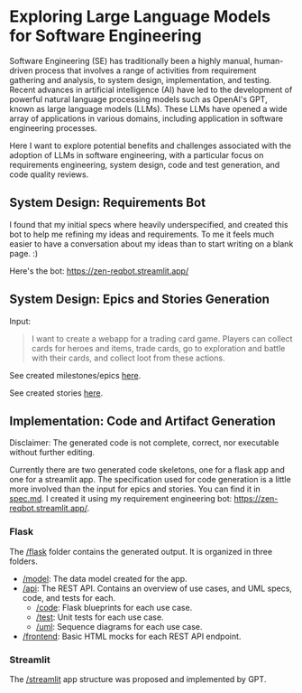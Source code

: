 # Exploring Large Language Models for Software Engineering

Software Engineering (SE) has traditionally been a highly manual, human-driven process that involves a range of activities from requirement gathering and analysis, to system design, implementation, and testing. Recent advances in artificial intelligence (AI) have led to the development of powerful natural language processing models such as OpenAI's GPT, known as large language models (LLMs). These LLMs have opened a wide array of applications in various domains, including application in software engineering processes.

Here I want to explore potential benefits and challenges associated with the adoption of LLMs in software engineering, with a particular focus on requirements engineering, system design, code and test generation, and code quality reviews.

## System Design: Requirements Bot

I found that my initial specs where heavily underspecified, and created this bot to help me refining my ideas and requirements. To me it feels much easier to have a conversation about my ideas than to start writing on a blank page. :)

Here's the bot: https://zen-reqbot.streamlit.app/

## System Design: Epics and Stories Generation

Input:
> I want to create a webapp for a trading card game.
> Players can collect cards for heroes and items, trade cards,
> go to exploration and battle with their cards, and collect loot from these actions.

See created milestones/epics [here](https://github.com/lenzbelzner/llm-software-engineering/milestones).

See created stories [here](https://github.com/lenzbelzner/llm-software-engineering/issues).

## Implementation: Code and Artifact Generation

Disclaimer: The generated code is not complete, correct, nor executable without further editing.

Currently there are two generated code skeletons, one for a flask app and one for a streamlit app. The specification used for code generation is a little more involved than the input for epics and stories. You can find it in [spec.md](https://github.com/lenzbelzner/llm-software-engineering/blob/main/spec.md). I created it using my requirement engineering bot: https://zen-reqbot.streamlit.app/.

### Flask

The [/flask](https://github.com/lenzbelzner/llm-software-engineering/tree/main/flask) folder contains the generated output. It is organized in three folders.
- [/model](https://github.com/lenzbelzner/llm-software-engineering/tree/main/flask/model): The data model created for the app.
- [/api](https://github.com/lenzbelzner/llm-software-engineering/tree/main/flask/api): The REST API. Contains an overview of use cases, and UML specs, code, and tests for each.
  - [/code](https://github.com/lenzbelzner/llm-software-engineering/tree/main/flask/api/code): Flask blueprints for each use case.
  - [/test](https://github.com/lenzbelzner/llm-software-engineering/tree/main/flask/api/test): Unit tests for each use case.
  - [/uml](https://github.com/lenzbelzner/llm-software-engineering/tree/main/flask/api/uml): Sequence diagrams for each use case.
- [/frontend](https://github.com/lenzbelzner/llm-software-engineering/tree/main/flask/frontend): Basic HTML mocks for each REST API endpoint.

### Streamlit

The [/streamlit](https://github.com/lenzbelzner/llm-software-engineering/tree/main/streamlit) app structure was proposed and implemented by GPT.
